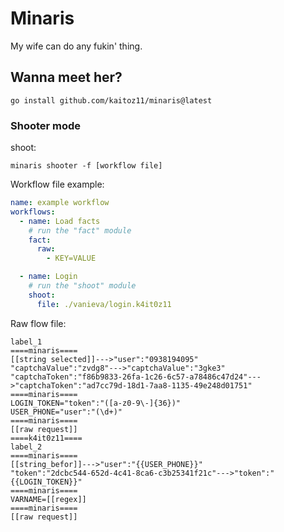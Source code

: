 # Minaris
My wife can do any fukin' thing.

## Wanna meet her?
```
go install github.com/kaitoz11/minaris@latest
```

### Shooter mode

shoot:
```
minaris shooter -f [workflow file]
```

Workflow file example:
```yaml
name: example workflow
workflows:
  - name: Load facts
    # run the "fact" module 
    fact:
      raw:
        - KEY=VALUE

  - name: Login
    # run the "shoot" module
    shoot:
      file: ./vanieva/login.k4it0z11
```

Raw flow file:
```
label_1
====minaris====
[[string selected]]--->"user":"0938194095"
"captchaValue":"zvdg8"--->"captchaValue":"3gke3"
"captchaToken":"f86b9833-26fa-1c26-6c57-a78486c47d24"--->"captchaToken":"ad7cc79d-18d1-7aa8-1135-49e248d01751"
====minaris====
LOGIN_TOKEN="token":"([a-z0-9\-]{36})"
USER_PHONE="user":"(\d+)"
====minaris====
[[raw request]]
====k4it0z11====
label_2
====minaris====
[[string_befor]]--->"user":"{{USER_PHONE}}"
"token":"2dcbc544-652d-4c41-8ca6-c3b25341f21c"--->"token":"{{LOGIN_TOKEN}}"
====minaris====
VARNAME=[[regex]]
====minaris====
[[raw request]]
```